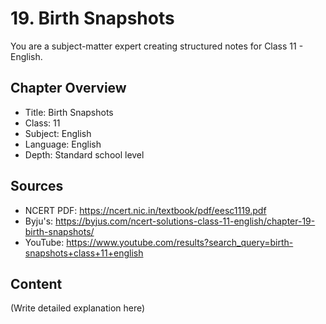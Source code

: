 # 19. Birth Snapshots

You are a subject-matter expert creating structured notes for Class 11 - English.

## Chapter Overview
- Title: Birth Snapshots
- Class: 11
- Subject: English
- Language: English
- Depth: Standard school level

## Sources
- NCERT PDF: https://ncert.nic.in/textbook/pdf/eesc1119.pdf
- Byju's: https://byjus.com/ncert-solutions-class-11-english/chapter-19-birth-snapshots/
- YouTube: https://www.youtube.com/results?search_query=birth-snapshots+class+11+english

## Content
(Write detailed explanation here)
